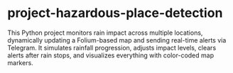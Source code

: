 # project-hazardous-place-detection
This Python project monitors rain impact across multiple locations, dynamically updating a Folium-based map and sending real-time alerts via Telegram. It simulates rainfall progression, adjusts impact levels, clears alerts after rain stops, and visualizes everything with color-coded map markers.
